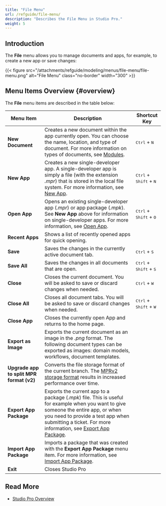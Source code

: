 ```yaml
---
title: "File Menu"
url: /refguide/file-menu/
description: "Describes the File Menu in Studio Pro."
weight: 5
---
```


## Introduction

The **File** menu allows you to manage documents and apps, for example, to create a new app or save changes:

{{< figure src="/attachments/refguide/modeling/menus/file-menu/file-menu.png" alt="File Menu" class="no-border" width="300" >}}

## Menu Items Overview {#overview}

The **File** menu items are described in the table below:

| Menu Item                  | Description                                                  | Shortcut Key                                      |
| -------------------------- | ------------------------------------------------------------ | ------------------------------------------------- |
| **New Document**           | Creates a new document within the app currently open. You can choose the name, location, and type of document. For more information on types of documents, see [Modules](/refguide/modules/). | <kbd>Ctrl</kbd> + <kbd>N</kbd>                    |
| **New App**            | Creates a new single-developer app. A single-developer app is simply a file (with the extension *.mpr*) that is stored in the local file system. For more information, see [New App](/refguide/new-app/). | <kbd>Ctrl</kbd> + <kbd>Shift</kbd> + <kbd>N</kbd> |
| **Open App**           | Opens an existing single-developer app (*.mpr*) or app package (*.mpk*). See **New App** above for information on single-developer apps. For more information, see [Open App](/refguide/open-app-dialog/). | <kbd>Ctrl</kbd> + <kbd>Shift</kbd> + <kbd>O</kbd> |
| **Recent Apps**        | Shows a list of recently opened apps for quick opening.  |                                                   |
| **Save**                   | Saves the changes in the currently active document tab.      | <kbd>Ctrl</kbd> + <kbd>S</kbd>                    |
| **Save All**               | Saves the changes in all documents that are open.            | <kbd>Ctrl</kbd> + <kbd>Shift</kbd> + <kbd>S</kbd> |
| **Close**                  | Closes the current document. You will be asked to save or discard changes when needed. | <kbd>Ctrl</kbd> + <kbd>W</kbd>                    |
| **Close All**              | Closes all document tabs. You will be asked to save or discard changes when needed. | <kbd>Ctrl</kbd> + <kbd>Shift</kbd> + <kbd>W</kbd> |
| **Close App**          | Closes the currently open App and returns to the home page. |                                                   |
| **Export as Image**        | Exports the current document as an image in the *.png* format. The following document types can be exported as images: domain models, workflows, document templates. |                                                   |
| **Upgrade app to split MPR format (v2)**        | Converts the file storage format of the current branch. The [MPRv2 storage format](/refguide/troubleshoot-repository-size/#mpr-format) results in increased performance over time. |                                                   |
| **Export App Package** | Exports the current app to a package (*.mpk*) file. This is useful for example when you want to give someone the entire app, or when you need to provide a test app when submitting a ticket. For more information, see [Export App Package](/refguide/export-app-package-dialog/). |                                                   |
| **Import App Package** | Imports a package that was created with the **Export App Package** menu item. For more information, see [Import App Package](/refguide/import-app-package-dialog/). |                                                   |
| **Exit**                   | Closes Studio Pro                                            |                                                   |

## Read More

* [Studio Pro Overview](/refguide/studio-pro-overview/)
